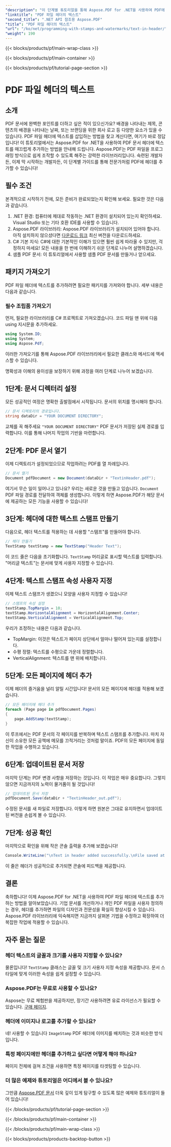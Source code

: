 ```yaml
---
"description": "이 단계별 튜토리얼을 통해 Aspose.PDF for .NET을 사용하여 PDF에 텍스트 헤더를 추가하는 방법을 알아보세요. 문서를 효율적이고 효과적으로 개선해 보세요."
"linktitle": "PDF 파일 헤더의 텍스트"
"second_title": ".NET API 참조용 Aspose.PDF"
"title": "PDF 파일 헤더의 텍스트"
"url": "/ko/net/programming-with-stamps-and-watermarks/text-in-header/"
"weight": 190
---
```


{{< blocks/products/pf/main-wrap-class >}}

{{< blocks/products/pf/main-container >}}

{{< blocks/products/pf/tutorial-page-section >}}

# PDF 파일 헤더의 텍스트

## 소개

PDF 문서에 완벽한 포인트를 더하고 싶은 적이 있으신가요? 배경을 나타내는 제목, 콘텐츠의 배경을 나타내는 날짜, 또는 브랜딩을 위한 회사 로고 등 다양한 요소가 있을 수 있습니다. PDF 파일 헤더에 텍스트를 삽입하는 방법을 찾고 계신다면, 여기가 바로 정답입니다! 이 튜토리얼에서는 Aspose.PDF for .NET을 사용하여 PDF 문서 헤더에 텍스트를 매끄럽게 추가하는 방법을 안내해 드립니다. Aspose.PDF는 PDF 파일을 프로그래밍 방식으로 쉽게 조작할 수 있도록 해주는 강력한 라이브러리입니다. 숙련된 개발자든, 이제 막 시작하는 개발자든, 이 단계별 가이드를 통해 전문가처럼 PDF에 헤더를 추가할 수 있습니다!

## 필수 조건

본격적으로 시작하기 전에, 모든 준비가 완료되었는지 확인해 보세요. 필요한 것은 다음과 같습니다.

1. .NET 환경: 컴퓨터에 제대로 작동하는 .NET 환경이 설치되어 있는지 확인하세요. Visual Studio 또는 기타 호환 IDE를 사용할 수 있습니다.
2. Aspose.PDF 라이브러리: Aspose.PDF 라이브러리가 설치되어 있어야 합니다. 아직 설치하지 않으셨다면 [다운로드 링크](https://releases.aspose.com/pdf/net/) 최신 버전을 다운로드하세요.
3. C# 기본 지식: C#에 대한 기본적인 이해가 있으면 훨씬 쉽게 따라올 수 있지만, 걱정하지 마세요! 모든 내용을 한 번에 이해하기 쉬운 단계로 나누어 설명하겠습니다.
4. 샘플 PDF 문서: 이 튜토리얼에서 사용할 샘플 PDF 문서를 만들거나 얻으세요.

## 패키지 가져오기

PDF 파일 헤더에 텍스트를 추가하려면 필요한 패키지를 가져와야 합니다. 세부 내용은 다음과 같습니다.

### 필수 조립품 가져오기

먼저, 필요한 라이브러리를 C# 프로젝트로 가져오겠습니다. 코드 파일 맨 위에 다음 using 지시문을 추가하세요.

```csharp
using System.IO;
using System;
using Aspose.Pdf;
```

이러한 가져오기를 통해 Aspose.PDF 라이브러리에서 필요한 클래스와 메서드에 액세스할 수 있습니다.

명확성과 이해의 용이성을 보장하기 위해 과정을 여러 단계로 나누어 보겠습니다.

## 1단계: 문서 디렉터리 설정

모든 성공적인 여정은 명확한 출발점에서 시작됩니다. 문서의 위치를 명시해야 합니다.

```csharp
// 문서 디렉토리의 경로입니다.
string dataDir = "YOUR DOCUMENT DIRECTORY";
```

교체를 꼭 해주세요 `"YOUR DOCUMENT DIRECTORY"` PDF 문서가 저장된 실제 경로를 입력합니다. 이를 통해 나머지 작업의 기반을 마련합니다.

## 2단계: PDF 문서 열기

이제 디렉토리가 설정되었으므로 작업하려는 PDF를 열 차례입니다.

```csharp
// 문서 열기
Document pdfDocument = new Document(dataDir + "TextinHeader.pdf");
```

여기서 무슨 일이 일어나고 있나요? 우리는 새로운 것을 만들고 있습니다. `Document` PDF 파일 경로를 전달하여 객체를 생성합니다. 이렇게 하면 Aspose.PDF가 해당 문서에 제공하는 모든 기능을 사용할 수 있습니다!

## 3단계: 헤더에 대한 텍스트 스탬프 만들기

다음으로, 헤더 텍스트를 적용하는 데 사용할 "스탬프"를 만들어야 합니다.

```csharp
// 헤더 만들기
TextStamp textStamp = new TextStamp("Header Text");
```

이 코드 줄은 다음을 초기화합니다. `TextStamp` 머리글로 표시할 텍스트를 입력합니다. "머리글 텍스트"는 문서에 맞게 사용자 지정할 수 있습니다. 

## 4단계: 텍스트 스탬프 속성 사용자 지정

이제 텍스트 스탬프가 생겼으니 모양을 사용자 지정할 수 있습니다!

```csharp
// 스탬프의 속성 설정
textStamp.TopMargin = 10;
textStamp.HorizontalAlignment = HorizontalAlignment.Center;
textStamp.VerticalAlignment = VerticalAlignment.Top;
```

우리가 조정하는 내용은 다음과 같습니다.
- TopMargin: 이것은 텍스트가 페이지 상단에서 얼마나 떨어져 있는지를 설정합니다.
- 수평 정렬: 텍스트를 수평으로 가운데 정렬합니다.
- VerticalAlignment: 텍스트를 맨 위에 배치합니다.

## 5단계: 모든 페이지에 헤더 추가

이제 헤더의 즐거움을 널리 알릴 시간입니다! 문서의 모든 페이지에 헤더를 적용해 보겠습니다.

```csharp
// 모든 페이지에 헤더 추가
foreach (Page page in pdfDocument.Pages)
{
    page.AddStamp(textStamp);
}
```

이 루프에서는 PDF 문서의 각 페이지를 반복하며 텍스트 스탬프를 추가합니다. 마치 자신이 소유한 모든 공책에 메모를 끄적거리는 것처럼 말이죠. PDF의 모든 페이지에 동일한 작업을 수행하고 있습니다.

## 6단계: 업데이트된 문서 저장

마지막 단계는 PDF 변경 사항을 저장하는 것입니다. 이 작업은 매우 중요합니다. 그렇지 않으면 지금까지의 노력이 물거품이 될 것입니다!

```csharp
// 업데이트된 문서 저장
pdfDocument.Save(dataDir + "TextinHeader_out.pdf");
```

수정된 문서를 새 파일로 저장합니다. 이렇게 하면 원본은 그대로 유지하면서 업데이트된 버전을 손쉽게 볼 수 있습니다.

## 7단계: 성공 확인

마지막으로 확인을 위해 작은 콘솔 출력을 추가해 보겠습니다!

```csharp
Console.WriteLine("\nText in header added successfully.\nFile saved at " + dataDir);
```

이 줄은 헤더가 성공적으로 추가되면 콘솔에 피드백을 제공합니다.

## 결론

축하합니다! 이제 Aspose.PDF for .NET을 사용하여 PDF 파일 헤더에 텍스트를 추가하는 방법을 알아보았습니다. 기업 문서를 개선하거나 개인 PDF 파일을 사용자 정의하는 경우, 헤더를 추가하면 파일의 디자인과 전문성을 확실히 향상시킬 수 있습니다. Aspose.PDF 라이브러리에 익숙해지면 지금까지 살펴본 기법을 수정하고 확장하여 더 복잡한 작업에 적용할 수 있습니다.

## 자주 묻는 질문

### 헤더 텍스트의 글꼴과 크기를 사용자 지정할 수 있나요?
물론입니다! `TextStamp` 클래스는 글꼴 및 크기 사용자 지정 속성을 제공합니다. 문서 스타일에 맞게 이러한 속성을 쉽게 설정할 수 있습니다.

### Aspose.PDF는 무료로 사용할 수 있나요?
Aspose는 무료 체험판을 제공하지만, 장기간 사용하려면 유료 라이선스가 필요할 수 있습니다. [구매 페이지](https://purchase.aspose.com/buy).

### 헤더에 이미지나 로고를 추가할 수 있나요?
네! 사용할 수 있습니다 `ImageStamp` PDF 헤더에 이미지를 배치하는 것과 비슷한 방식입니다.

### 특정 페이지에만 헤더를 추가하고 싶다면 어떻게 해야 하나요?
페이지 전체에 걸쳐 조건을 사용하면 특정 페이지를 타겟팅할 수 있습니다.

### 더 많은 예제와 튜토리얼은 어디에서 볼 수 있나요?
그만큼 [Aspose.PDF 문서](https://reference.aspose.com/pdf/net/) 더욱 깊이 있게 탐구할 수 있도록 많은 예제와 튜토리얼이 들어 있습니다!

{{< /blocks/products/pf/tutorial-page-section >}}

{{< /blocks/products/pf/main-container >}}

{{< /blocks/products/pf/main-wrap-class >}}

{{< blocks/products/products-backtop-button >}}
